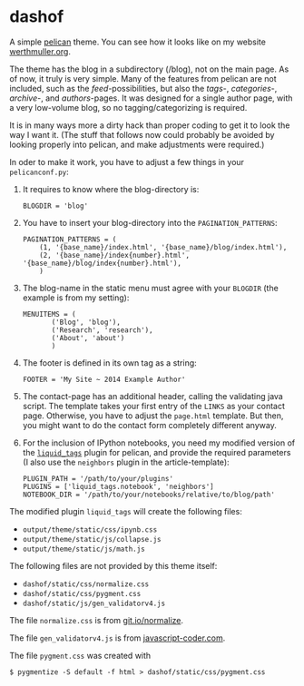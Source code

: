 dashof
======

A simple [pelican](http://getpelican.com) theme. You can see how it looks
like on my website [werthmuller.org](http://werthmuller.org).

The theme has the blog in a subdirectory (/blog), not on the main page.
As of now, it truly is very simple. Many of the features from pelican are
not included, such as the _feed_-possibilities, but also the _tags_-,
_categories_-, _archive_-, and _authors_-pages. It was designed for a single
author page, with a very low-volume blog, so no tagging/categorizing is
required.

It is in many ways more a dirty hack than proper coding to get it to look the
way I want it. (The stuff that follows now could probably be avoided by looking
properly into pelican, and make adjustments were required.)

In oder to make it work, you have to adjust a few things in your `pelicanconf.py`:

1. It requires to know where the blog-directory is:

    ```
    BLOGDIR = 'blog'
    ```

2. You have to insert your blog-directory into the `PAGINATION_PATTERNS`:

    ```
    PAGINATION_PATTERNS = (
        (1, '{base_name}/index.html', '{base_name}/blog/index.html'),
        (2, '{base_name}/index{number}.html', '{base_name}/blog/index{number}.html'),
        )
    ```

3. The blog-name in the static menu must agree with your `BLOGDIR` (the example
   is from my setting):

    ```
    MENUITEMS = (
           ('Blog', 'blog'),
           ('Research', 'research'),
           ('About', 'about')
           )
    ```

4. The footer is defined in its own tag as a string:

    ```
    FOOTER = 'My Site ~ 2014 Example Author'
    ```

5. The contact-page has an additional header, calling the validating java
   script. The template takes your first entry of the `LINKS` as your contact
   page. Otherwise, you have to adjust the `page.html` template.
   But then, you might want to do the contact form completely different anyway.

6. For the inclusion of IPython notebooks, you need my modified version of the
   [`liquid_tags`](https://github.com/prisae/pelican-plugins/blob/master/liquid_tags/notebook.py)
    plugin for pelican, and provide the required parameters (I also use the
    `neighbors` plugin in the article-template):

    ```
    PLUGIN_PATH = '/path/to/your/plugins'
    PLUGINS = ['liquid_tags.notebook', 'neighbors']
    NOTEBOOK_DIR = '/path/to/your/notebooks/relative/to/blog/path'
    ```

The modified plugin `liquid_tags` will create the following files:

* `output/theme/static/css/ipynb.css`
* `output/theme/static/js/collapse.js`
* `output/theme/static/js/math.js`


The following files are not provided by this theme itself:

* `dashof/static/css/normalize.css`
* `dashof/static/css/pygment.css`
* `dashof/static/js/gen_validatorv4.js`

The file `normalize.css` is from [git.io/normalize](http://git.io/normalize).

The file `gen_validatorv4.js` is from
[javascript-coder.com](http://www.javascript-coder.com/html-form/javascript-form-validation.phtml).

The file `pygment.css` was created with

    $ pygmentize -S default -f html > dashof/static/css/pygment.css


